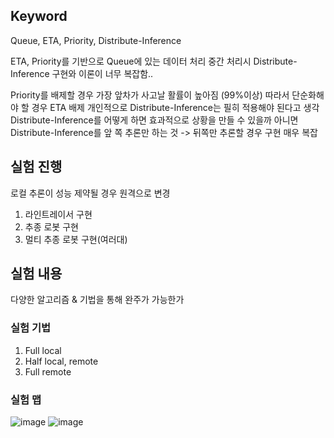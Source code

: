 ## Keyword
Queue, ETA, Priority, Distribute-Inference

ETA, Priority를 기반으로 Queue에 있는 데이터 처리 중간 처리시 Distribute-Inference
구현와 이론이 너무 복잡함..

Priority를 배제할 경우 가장 앞차가 사고날 활률이 높아짐 (99%이상)
따라서 단순화해야 할 경우 ETA 배제
개인적으로 Distribute-Inference는 필히 적용해야 된다고 생각
Distribute-Inference를 어떻게 하면 효과적으로 상황을 만들 수 있을까
아니면 Distribute-Inference를 앞 쪽 추론만 하는 것 -> 뒤쪽만 추론할 경우 구현 매우 복잡

## 실험 진행 
로컬 추론이 성능 제약될 경우 원격으로 변경
1. 라인트레이서 구현
2. 추종 로봇 구현
3. 멀티 추종 로봇 구현(여러대)

## 실험 내용
다양한 알고리즘 & 기법을 통해 완주가 가능한가
### 실험 기법
1. Full local
2. Half local, remote
3. Full remote

### 실험 맵
![image](https://github.com/user-attachments/assets/35e0d41e-1763-46eb-b582-fb9d0b2962d9)
![image](https://github.com/user-attachments/assets/b26c7ac1-24ce-4019-8cf0-ef8e26269ddd)
